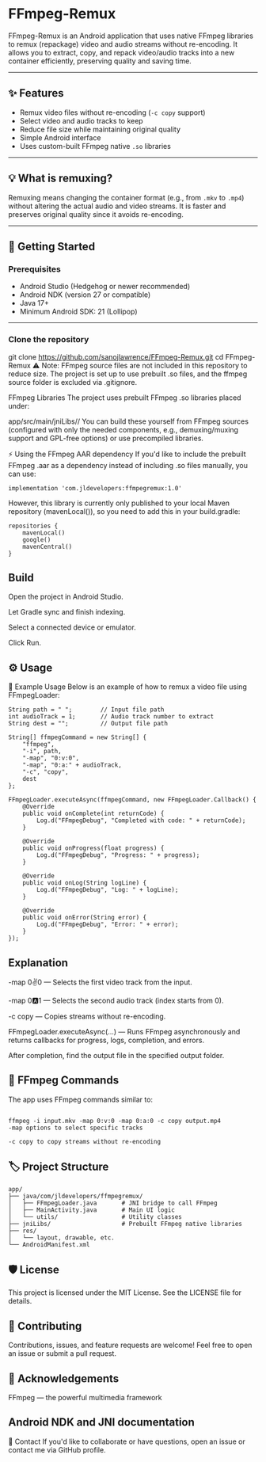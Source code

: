 # FFmpeg-Remux

FFmpeg-Remux is an Android application that uses native FFmpeg libraries to remux (repackage) video and audio streams without re-encoding. It allows you to extract, copy, and repack video/audio tracks into a new container efficiently, preserving quality and saving time.

---

## ✨ Features

- Remux video files without re-encoding (`-c copy` support)
- Select video and audio tracks to keep
- Reduce file size while maintaining original quality
- Simple Android interface
- Uses custom-built FFmpeg native `.so` libraries

---

## 💡 What is remuxing?

Remuxing means changing the container format (e.g., from `.mkv` to `.mp4`) without altering the actual audio and video streams. It is faster and preserves original quality since it avoids re-encoding.

---

## 🚀 Getting Started

### Prerequisites

- Android Studio (Hedgehog or newer recommended)
- Android NDK (version 27 or compatible)
- Java 17+
- Minimum Android SDK: 21 (Lollipop)

---

### Clone the repository

git clone https://github.com/sanojlawrence/FFmpeg-Remux.git
cd FFmpeg-Remux
⚠️ Note: FFmpeg source files are not included in this repository to reduce size. The project is set up to use prebuilt .so files, and the ffmpeg source folder is excluded via .gitignore.

FFmpeg Libraries
The project uses prebuilt FFmpeg .so libraries placed under:

app/src/main/jniLibs/<ABI>/
You can build these yourself from FFmpeg sources (configured with only the needed components, e.g., demuxing/muxing support and GPL-free options) or use precompiled libraries.


⚡ Using the FFmpeg AAR dependency
If you'd like to include the prebuilt FFmpeg .aar as a dependency instead of including .so files manually, you can use:

```
implementation 'com.jldevelopers:ffmpegremux:1.0'
```
However, this library is currently only published to your local Maven repository (mavenLocal()), so you need to add this in your build.gradle:

```
repositories {
    mavenLocal()
    google()
    mavenCentral()
}
```


## Build
Open the project in Android Studio.

Let Gradle sync and finish indexing.

Select a connected device or emulator.

Click Run.

## ⚙️ Usage
🏃 Example Usage
Below is an example of how to remux a video file using FFmpegLoader:

```
String path = " ";        // Input file path
int audioTrack = 1;       // Audio track number to extract
String dest = "";         // Output file path

String[] ffmpegCommand = new String[] {
    "ffmpeg",
    "-i", path,
    "-map", "0:v:0",
    "-map", "0:a:" + audioTrack,
    "-c", "copy",
    dest
};

FFmpegLoader.executeAsync(ffmpegCommand, new FFmpegLoader.Callback() {
    @Override
    public void onComplete(int returnCode) {
        Log.d("FFmpegDebug", "Completed with code: " + returnCode);
    }

    @Override
    public void onProgress(float progress) {
        Log.d("FFmpegDebug", "Progress: " + progress);
    }

    @Override
    public void onLog(String logLine) {
        Log.d("FFmpegDebug", "Log: " + logLine);
    }

    @Override
    public void onError(String error) {
        Log.d("FFmpegDebug", "Error: " + error);
    }
});
```
## Explanation
-map 0:v:0 — Selects the first video track from the input.

-map 0:a:1 — Selects the second audio track (index starts from 0).

-c copy — Copies streams without re-encoding.

FFmpegLoader.executeAsync(...) — Runs FFmpeg asynchronously and returns callbacks for progress, logs, completion, and errors.

After completion, find the output file in the specified output folder.

## 💬 FFmpeg Commands
The app uses FFmpeg commands similar to:

```

ffmpeg -i input.mkv -map 0:v:0 -map 0:a:0 -c copy output.mp4
-map options to select specific tracks

-c copy to copy streams without re-encoding
```
##  🏷️ Project Structure
```
app/
├── java/com/jldevelopers/ffmpegremux/
│   ├── FFmpegLoader.java       # JNI bridge to call FFmpeg
│   ├── MainActivity.java       # Main UI logic
│   └── utils/                  # Utility classes
├── jniLibs/                    # Prebuilt FFmpeg native libraries
├── res/
│   └── layout, drawable, etc.
└── AndroidManifest.xml
```

## 🛡️ License
This project is licensed under the MIT License. See the LICENSE file for details.

## 💙 Contributing
Contributions, issues, and feature requests are welcome!
Feel free to open an issue or submit a pull request.

## 🙏 Acknowledgements
FFmpeg — the powerful multimedia framework

## Android NDK and JNI documentation

📧 Contact
If you'd like to collaborate or have questions, open an issue or contact me via GitHub profile.
